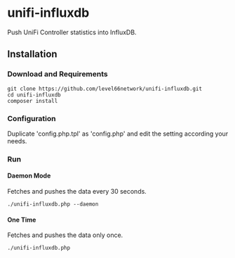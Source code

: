 # unifi-influxdb
Push UniFi Controller statistics into InfluxDB.

## Installation
### Download and Requirements
```
git clone https://github.com/level66network/unifi-influxdb.git
cd unifi-influxdb
composer install
```

### Configuration
Duplicate 'config.php.tpl' as 'config.php' and edit the setting according your needs.

### Run

#### Daemon Mode
Fetches and pushes the data every 30 seconds.
```
./unifi-influxdb.php --daemon
```

#### One Time
Fetches and pushes the data only once.
```
./unifi-influxdb.php
```
